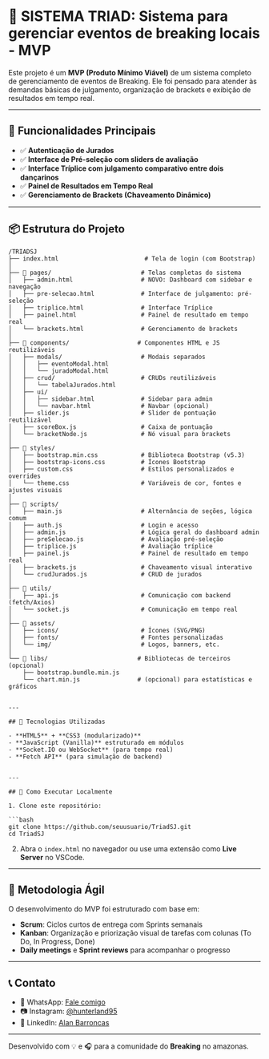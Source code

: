 # 🕺 SISTEMA TRIAD: Sistema para gerenciar eventos de breaking locais - MVP

Este projeto é um **MVP (Produto Mínimo Viável)** de um sistema completo de gerenciamento de eventos de Breaking. Ele foi pensado para atender às demandas básicas de julgamento, organização de brackets e exibição de resultados em tempo real.

---

## 📌 Funcionalidades Principais

- ✅ **Autenticação de Jurados**
- ✅ **Interface de Pré-seleção com sliders de avaliação**
- ✅ **Interface Tríplice com julgamento comparativo entre dois dançarinos**
- ✅ **Painel de Resultados em Tempo Real**
- ✅ **Gerenciamento de Brackets (Chaveamento Dinâmico)**

---

## 📦 Estrutura do Projeto

```
/TRIADSJ
├── index.html                        # Tela de login (com Bootstrap)
│
├── 📁 pages/                         # Telas completas do sistema
│   ├── admin.html                   # NOVO: Dashboard com sidebar e navegação
│   ├── pre-selecao.html             # Interface de julgamento: pré-seleção
│   ├── triplice.html                # Interface Tríplice
│   ├── painel.html                  # Painel de resultado em tempo real
│   └── brackets.html                # Gerenciamento de brackets
│
├── 📁 components/                   # Componentes HTML e JS reutilizáveis
│   ├── modals/                      # Modais separados
│   │   ├── eventoModal.html
│   │   └── juradoModal.html
│   ├── crud/                        # CRUDs reutilizáveis
│   │   └── tabelaJurados.html
│   ├── ui/
│   │   ├── sidebar.html             # Sidebar para admin
│   │   └── navbar.html              # Navbar (opcional)
│   ├── slider.js                    # Slider de pontuação reutilizável
│   ├── scoreBox.js                  # Caixa de pontuação
│   └── bracketNode.js               # Nó visual para brackets
│
├── 📁 styles/
│   ├── bootstrap.min.css            # Biblioteca Bootstrap (v5.3)
│   ├── bootstrap-icons.css          # Ícones Bootstrap
│   ├── custom.css                   # Estilos personalizados e overrides
│   └── theme.css                    # Variáveis de cor, fontes e ajustes visuais
│
├── 📁 scripts/
│   ├── main.js                      # Alternância de seções, lógica comum
│   ├── auth.js                      # Login e acesso
│   ├── admin.js                     # Lógica geral do dashboard admin
│   ├── preSelecao.js                # Avaliação pré-seleção
│   ├── triplice.js                  # Avaliação tríplice
│   ├── painel.js                    # Painel de resultado em tempo real
│   ├── brackets.js                  # Chaveamento visual interativo
│   └── crudJurados.js               # CRUD de jurados
│
├── 📁 utils/
│   ├── api.js                       # Comunicação com backend (fetch/Axios)
│   └── socket.js                    # Comunicação em tempo real
│
├── 📁 assets/
│   ├── icons/                       # Ícones (SVG/PNG)
│   ├── fonts/                       # Fontes personalizadas
│   └── img/                         # Logos, banners, etc.
│
└── 📁 libs/                         # Bibliotecas de terceiros (opcional)
    ├── bootstrap.bundle.min.js
    └── chart.min.js                # (opcional) para estatísticas e gráficos


---

## 🧪 Tecnologias Utilizadas

- **HTML5** + **CSS3 (modularizado)**
- **JavaScript (Vanilla)** estruturado em módulos
- **Socket.IO ou WebSocket** (para tempo real)
- **Fetch API** (para simulação de backend)


---

## 🚀 Como Executar Localmente

1. Clone este repositório:

```bash
git clone https://github.com/seuusuario/TriadSJ.git
cd TriadSJ
```

2. Abra o `index.html` no navegador ou use uma extensão como **Live Server** no VSCode.

---

## 🚀 Metodologia Ágil

O desenvolvimento do MVP foi estruturado com base em:

- **Scrum**: Ciclos curtos de entrega com Sprints semanais
- **Kanban**: Organização e priorização visual de tarefas com colunas (To Do, In Progress, Done)
- **Daily meetings** e **Sprint reviews** para acompanhar o progresso

---

## 📞 Contato

- 📱 WhatsApp: [Fale comigo](https://api.whatsapp.com/send/?phone=5592993818973&text&type=phone_number&app_absent=0)
- 📷 Instagram: [@hunterland95](https://www.instagram.com/hunterland95/)
- 💼 LinkedIn: [Alan Barroncas](https://www.linkedin.com/in/alan-barroncas95/)

---

Desenvolvido com 💡 e 🎧 para a comunidade do **Breaking** no amazonas.
